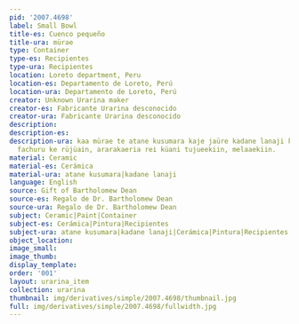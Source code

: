 ```yaml
---
pid: '2007.4698'
label: Small Bowl
title-es: Cuenco pequeño
title-ura: mürae
type: Container
type-es: Recipientes
type-ura: Recipientes
location: Loreto department, Peru
location-es: Departamento de Loreto, Perú
location-ura: Departamento de Loreto, Perú
creator: Unknown Urarina maker
creator-es: Fabricante Urarina desconocido
creator-ura: Fabricante Urarina desconocido
description:
description-es:
description-ura: kaa mürae te atane kusumara kaje jaüre kadane lanaji ke kuluteein,
  fachuru ke rüjüain, ararakaeria rei küani tujueekiin, melaaekiin.
material: Ceramic
material-es: Cerámica
material-ura: atane kusumara|kadane lanaji
language: English
source: Gift of Bartholomew Dean
source-es: Regalo de Dr. Bartholomew Dean
source-ura: Regalo de Dr. Bartholomew Dean
subject: Ceramic|Paint|Container
subject-es: Cerámica|Pintura|Recipientes
subject-ura: atane kusumara|kadane lanaji|Cerámica|Pintura|Recipientes
object_location:
image_small:
image_thumb:
display_template:
order: '001'
layout: urarina_item
collection: urarina
thumbnail: img/derivatives/simple/2007.4698/thumbnail.jpg
full: img/derivatives/simple/2007.4698/fullwidth.jpg
---
```

